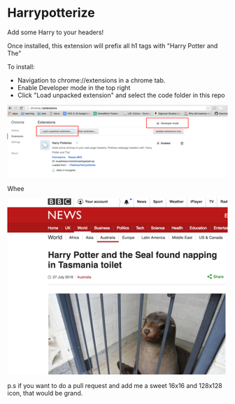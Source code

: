 # Harrypotterize

Add some Harry to your headers!

Once installed, this extension will prefix all h1 tags with "Harry Potter and The"

To install:

* Navigation to chrome://extensions in a chrome tab.
* Enable Developer mode in the top right
* Click "Load unpacked extension" and select the code folder in this repo

![Screenshot](screenshot.png?raw=true "Screenshot")

Whee

![Example](example.png?raw=true "Example")

p.s if you want to do a pull request and add me a sweet 16x16 and 128x128 icon, that would be grand.

